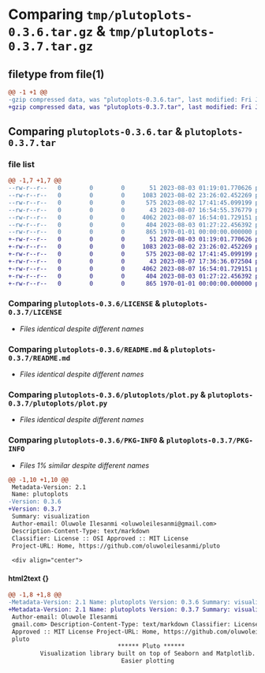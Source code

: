 # Comparing `tmp/plutoplots-0.3.6.tar.gz` & `tmp/plutoplots-0.3.7.tar.gz`

## filetype from file(1)

```diff
@@ -1 +1 @@
-gzip compressed data, was "plutoplots-0.3.6.tar", last modified: Fri Jan  1 00:00:00 2016, max compression
+gzip compressed data, was "plutoplots-0.3.7.tar", last modified: Fri Jan  1 00:00:00 2016, max compression
```

## Comparing `plutoplots-0.3.6.tar` & `plutoplots-0.3.7.tar`

### file list

```diff
@@ -1,7 +1,7 @@
--rw-r--r--   0        0        0       51 2023-08-03 01:19:01.770626 plutoplots-0.3.6/.gitignore
--rw-r--r--   0        0        0     1083 2023-08-02 23:26:02.452269 plutoplots-0.3.6/LICENSE
--rw-r--r--   0        0        0      575 2023-08-02 17:41:45.099199 plutoplots-0.3.6/README.md
--rw-r--r--   0        0        0       43 2023-08-07 16:54:55.376779 plutoplots-0.3.6/plutoplots/__init__.py
--rw-r--r--   0        0        0     4062 2023-08-07 16:54:01.729151 plutoplots-0.3.6/plutoplots/plot.py
--rw-r--r--   0        0        0      404 2023-08-03 01:27:22.456392 plutoplots-0.3.6/pyproject.toml
--rw-r--r--   0        0        0      865 1970-01-01 00:00:00.000000 plutoplots-0.3.6/PKG-INFO
+-rw-r--r--   0        0        0       51 2023-08-03 01:19:01.770626 plutoplots-0.3.7/.gitignore
+-rw-r--r--   0        0        0     1083 2023-08-02 23:26:02.452269 plutoplots-0.3.7/LICENSE
+-rw-r--r--   0        0        0      575 2023-08-02 17:41:45.099199 plutoplots-0.3.7/README.md
+-rw-r--r--   0        0        0       43 2023-08-07 17:36:36.072504 plutoplots-0.3.7/plutoplots/__init__.py
+-rw-r--r--   0        0        0     4062 2023-08-07 16:54:01.729151 plutoplots-0.3.7/plutoplots/plot.py
+-rw-r--r--   0        0        0      404 2023-08-03 01:27:22.456392 plutoplots-0.3.7/pyproject.toml
+-rw-r--r--   0        0        0      865 1970-01-01 00:00:00.000000 plutoplots-0.3.7/PKG-INFO
```

### Comparing `plutoplots-0.3.6/LICENSE` & `plutoplots-0.3.7/LICENSE`

 * *Files identical despite different names*

### Comparing `plutoplots-0.3.6/README.md` & `plutoplots-0.3.7/README.md`

 * *Files identical despite different names*

### Comparing `plutoplots-0.3.6/plutoplots/plot.py` & `plutoplots-0.3.7/plutoplots/plot.py`

 * *Files identical despite different names*

### Comparing `plutoplots-0.3.6/PKG-INFO` & `plutoplots-0.3.7/PKG-INFO`

 * *Files 1% similar despite different names*

```diff
@@ -1,10 +1,10 @@
 Metadata-Version: 2.1
 Name: plutoplots
-Version: 0.3.6
+Version: 0.3.7
 Summary: visualization 
 Author-email: Oluwole Ilesanmi <oluwoleilesanmi@gmail.com>
 Description-Content-Type: text/markdown
 Classifier: License :: OSI Approved :: MIT License
 Project-URL: Home, https://github.com/oluwoleilesanmi/pluto
 
 <div align="center">
```

#### html2text {}

```diff
@@ -1,8 +1,8 @@
-Metadata-Version: 2.1 Name: plutoplots Version: 0.3.6 Summary: visualization
+Metadata-Version: 2.1 Name: plutoplots Version: 0.3.7 Summary: visualization
 Author-email: Oluwole Ilesanmi
 gmail.com> Description-Content-Type: text/markdown Classifier: License :: OSI
 Approved :: MIT License Project-URL: Home, https://github.com/oluwoleilesanmi/
 pluto
                               ****** Pluto ******
         Visualization library built on top of Seaborn and Matplotlib.
                                Easier plotting
```

